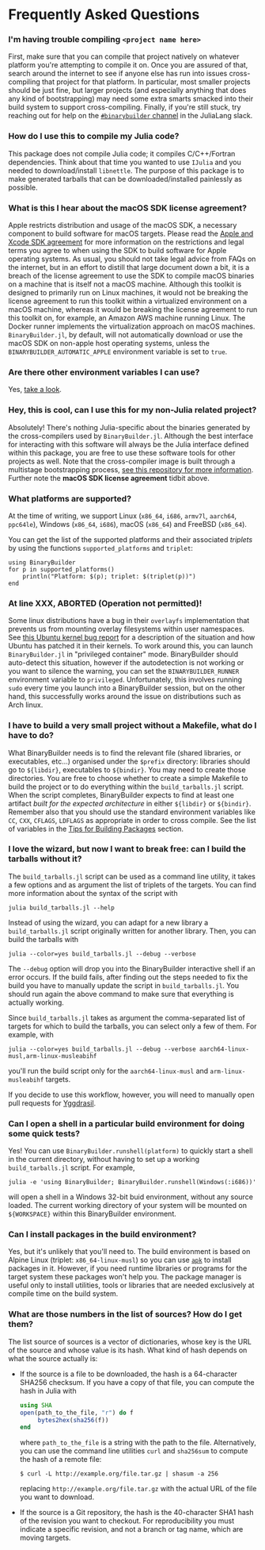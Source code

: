 # Frequently Asked Questions

### I'm having trouble compiling `<project name here>`

First, make sure that you can compile that project natively on whatever platform you're attempting to compile it on.  Once you are assured of that, search around the internet to see if anyone else has run into issues cross-compiling that project for that platform.  In particular, most smaller projects should be just fine, but larger projects (and especially anything that does any kind of bootstrapping) may need some extra smarts smacked into their build system to support cross-compiling.  Finally, if you're still stuck, try reaching out for help on the [`#binarybuilder` channel](https://julialang.slack.com/archives/C674ELDNX) in the JuliaLang slack.

### How do I use this to compile my Julia code?

This package does not compile Julia code; it compiles C/C++/Fortran dependencies.  Think about that time you wanted to use `IJulia` and you needed to download/install `libnettle`.  The purpose of this package is to make generated tarballs that can be downloaded/installed painlessly as possible.

### What is this I hear about the macOS SDK license agreement?

Apple restricts distribution and usage of the macOS SDK, a necessary component to build software for macOS targets.  Please read the [Apple and Xcode SDK agreement](https://images.apple.com/legal/sla/docs/xcode.pdf) for more information on the restrictions and legal terms you agree to when using the SDK to build software for Apple operating systems.  As usual, you should not take legal advice from FAQs on the internet, but in an effort to distill that large document down a bit, it is a breach of the license agreement to use the SDK to compile macOS binaries on a machine that is itself not a macOS machine.  Although this toolkit is designed to primarily run on Linux machines, it would not be breaking the license agreement to run this toolkit within a virtualized environment on a macOS machine, whereas it would be breaking the license agreement to run this toolkit on, for example, an Amazon AWS machine running Linux.  The Docker runner implements the virtualization approach on macOS machines.  `BinaryBuilder.jl`, by default, will not automatically download or use the macOS SDK on non-apple host operating systems, unless the `BINARYBUILDER_AUTOMATIC_APPLE` environment variable is set to `true`.

### Are there other environment variables I can use?

Yes, [take a look](environment_variables.md).

### Hey, this is cool, can I use this for my non-Julia related project?

Absolutely!  There's nothing Julia-specific about the binaries generated by the cross-compilers used by `BinaryBuilder.jl`.  Although the best interface for interacting with this software will always be the Julia interface defined within this package, you are free to use these software tools for other projects as well.  Note that the cross-compiler image is built through a multistage bootstrapping process, [see this repository for more information](https://github.com/JuliaPackaging/Yggdrasil).  Further note the **macOS SDK license agreement** tidbit above.

### What platforms are supported?

At the time of writing, we support Linux (`x86_64`, `i686`, `armv7l`, `aarch64`, `ppc64le`), Windows (`x86_64`, `i686`), macOS (`x86_64`) and FreeBSD (`x86_64`).

You can get the list of the supported platforms and their associated _triplets_ by using the functions `supported_platforms` and `triplet`:

```@repl
using BinaryBuilder
for p in supported_platforms()
    println("Platform: $(p); triplet: $(triplet(p))")
end
```

### At line XXX, ABORTED (Operation not permitted)!

Some linux distributions have a bug in their `overlayfs` implementation that prevents us from mounting overlay filesystems within user namespaces.  See [this Ubuntu kernel bug report](https://bugs.launchpad.net/ubuntu/+source/linux/+bug/1531747) for a description of the situation and how Ubuntu has patched it in their kernels.  To work around this, you can launch `BinaryBuilder.jl` in "privileged container" mode.  BinaryBuilder should auto-detect this situation, however if the autodetection is not working or you want to silence the warning, you can set the `BINARYBUILDER_RUNNER` environment variable to `privileged`.  Unfortunately, this involves running `sudo` every time you launch into a BinaryBuilder session, but on the other hand, this successfully works around the issue on distributions such as Arch linux.

### I have to build a very small project without a Makefile, what do I have to do?

What BinaryBuilder needs is to find the relevant file (shared libraries, or executables, etc...) organised under the `$prefix` directory: libraries should go to `${libdir}`, executables to `${bindir}`.  You may need to create those directories.  You are free to choose whether to create a simple Makefile to build the project or to do everything within the `build_tarballs.jl` script.
When the script completes, BinaryBuilder expects to find at least one artifact _built for the expected architecture_ in either `${libdir}` or `${bindir}`.
Remember also that you should use the standard environment variables like `CC`, `CXX`, `CFLAGS`, `LDFLAGS` as appropriate in order to cross compile.  See the list of variables in the [Tips for Building Packages](build_tips.md) section.

### I love the wizard, but now I want to break free: can I build the tarballs without it?

The `build_tarballs.jl` script can be used as a command line utility, it takes a few options and as argument the list of triplets of the targets.  You can find more information about the syntax of the script with
```
julia build_tarballs.jl --help
```
Instead of using the wizard, you can adapt for a new library a `build_tarballs.jl` script originally written for another library.  Then, you can build the tarballs with
```
julia --color=yes build_tarballs.jl --debug --verbose
```
The `--debug` option will drop you into the BinaryBuilder interactive shell if an error occurs.  If the build fails, after finding out the steps needed to fix the build you have to manually update the script in `build_tarballs.jl`.  You should run again the above command to make sure that everything is actually working.

Since `build_tarballs.jl` takes as argument the comma-separated list of targets for which to build the tarballs, you can select only a few of them.  For example, with
```
julia --color=yes build_tarballs.jl --debug --verbose aarch64-linux-musl,arm-linux-musleabihf
```
you'll run the build script only for the `aarch64-linux-musl` and `arm-linux-musleabihf` targets.

If you decide to use this workflow, however, you will need to manually open pull requests for [Yggdrasil](https://github.com/JuliaPackaging/Yggdrasil/).

### Can I open a shell in a particular build environment for doing some quick tests?

Yes!  You can use `BinaryBuilder.runshell(platform)` to quickly start a shell in the current directory, without having to set up a working `build_tarballs.jl` script.  For example,
```
julia -e 'using BinaryBuilder; BinaryBuilder.runshell(Windows(:i686))'
```
will open a shell in a Windows 32-bit buid environment, without any source loaded.  The current working directory of your system will be mounted on `${WORKSPACE}` within this BinaryBuilder environment.

### Can I install packages in the build environment?

Yes, but it's unlikely that you'll need to.  The build environment is based on Alpine Linux (triplet: `x86_64-linux-musl`) so you can use [`apk`](https://wiki.alpinelinux.org/wiki/Alpine_Linux_package_management) to install packages in it.  However, if you need runtime libraries or programs for the target system these packages won't help you.  The package manager is useful only to install utilities, tools or libraries that are needed exclusively at compile time on the build system.

### What are those numbers in the list of sources?  How do I get them?

The list source of sources is a vector of dictionaries, whose key is the URL of the source and whose value is its hash.  What kind of hash depends on what the source actually is:

* If the source is a file to be downloaded, the hash is a 64-character SHA256 checksum.  If you have a copy of that file, you can compute the hash in Julia with
  ```julia
  using SHA
  open(path_to_the_file, "r") do f
       bytes2hex(sha256(f))
  end
  ```
  where `path_to_the_file` is a string with the path to the file.  Alternatively, you can use the command line utilities `curl` and `sha256sum` to compute the hash of a remote file:
  ```
  $ curl -L http://example.org/file.tar.gz | shasum -a 256
  ```
  replacing `http://example.org/file.tar.gz` with the actual URL of the file you want to download.

* If the source is a Git repository, the hash is the 40-character SHA1 hash of the revision you want to checkout.  For reproducibility you must indicate a specific revision, and not a branch or tag name, which are moving targets.
